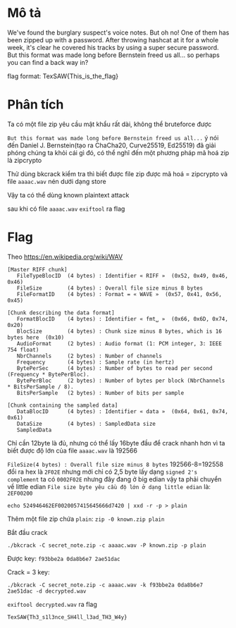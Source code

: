 # Mô tả
We've found the burglary suspect's voice notes. But oh no! One of them has been zipped up with a password. After throwing hashcat at it for a whole week, it's clear he covered his tracks by using a super secure password. But this format was made long before Bernstein freed us all... so perhaps you can find a back way in?

flag format: TexSAW{This_is_the_flag}

# Phân tích
Ta có một file zip yêu cầu mật khẩu rất dài, không thể bruteforce được

`But this format was made long before Bernstein freed us all...` ý nói đến Daniel J. Bernstein(tạo ra ChaCha20, Curve25519, Ed25519) đã giải phóng chúng ta khỏi cái gì đó, có thể nghĩ đến một phương pháp mã hoá zip là zipcrypto

Thử dùng bkcrack kiểm tra thì biết được file zip được mã hoá = zipcrypto và file `aaaac.wav` nén dưới dạng store

Vậy ta có thể dùng known plaintext attack 

sau khi có file `aaaac.wav` `exiftool` ra flag

# Flag
Theo https://en.wikipedia.org/wiki/WAV
```
[Master RIFF chunk]
   FileTypeBlocID  (4 bytes) : Identifier « RIFF »  (0x52, 0x49, 0x46, 0x46)
   FileSize        (4 bytes) : Overall file size minus 8 bytes
   FileFormatID    (4 bytes) : Format = « WAVE »  (0x57, 0x41, 0x56, 0x45)

[Chunk describing the data format]
   FormatBlocID    (4 bytes) : Identifier « fmt␣ »  (0x66, 0x6D, 0x74, 0x20)
   BlocSize        (4 bytes) : Chunk size minus 8 bytes, which is 16 bytes here  (0x10)
   AudioFormat     (2 bytes) : Audio format (1: PCM integer, 3: IEEE 754 float)
   NbrChannels     (2 bytes) : Number of channels
   Frequency       (4 bytes) : Sample rate (in hertz)
   BytePerSec      (4 bytes) : Number of bytes to read per second (Frequency * BytePerBloc).
   BytePerBloc     (2 bytes) : Number of bytes per block (NbrChannels * BitsPerSample / 8).
   BitsPerSample   (2 bytes) : Number of bits per sample

[Chunk containing the sampled data]
   DataBlocID      (4 bytes) : Identifier « data »  (0x64, 0x61, 0x74, 0x61)
   DataSize        (4 bytes) : SampledData size
   SampledData
```
Chỉ cần 12byte là đủ, nhưng có thể lấy 16byte đầu để crack nhanh hơn vì ta biết được độ lớn của file `aaaac.wav` là 192566

`FileSize(4 bytes) : Overall file size minus 8 bytes` 192566-8=192558 đổi ra hex là `2F02E` nhưng mới chỉ có 2,5 byte lấy dạng `signed 2's complement` ta có `0002F02E` nhưng đây đang ở big edian vậy ta phải chuyển về little edian `File size byte yêu cầu độ lớn ở dạng little edian` là:   `2EF00200`

`echo 524946462EF0020057415645666d7420 | xxd -r -p > plain`

Thêm một file zip chứa `plain`: `zip -0 known.zip plain`

Bắt đầu crack

`./bkcrack -C secret_note.zip -c aaaac.wav -P known.zip -p plain`

Được key: `f93bbe2a 0da8b6e7 2ae51dac`

Crack = 3 key:

`./bkcrack -C secret_note.zip -c aaaac.wav -k f93bbe2a 0da8b6e7 2ae51dac -d decrypted.wav`

`exiftool decrypted.wav` ra flag

`TexSAW{Th3_s1l3nce_SH4ll_l3ad_TH3_W4y}`